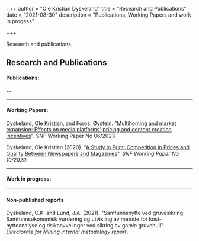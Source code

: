+++
author = "Ole Kristian Dyskeland"
title = "Research and Publications"
date = "2021-08-30"
description = "Publications, Working Papers and work in progess"

+++

Research and publications.

<!--more-->

## Research and Publications

#### Publications:

--

------

#### Working Papers:

Dyskeland, Ole Kristian, and Foros, Øystein. "[Multihoming and market expansion: Effects on media platforms' pricing and content creation incentives](https://snf.no/media/ds4geutp/a06_23.pdf)". SNF Working Paper No 06/2023

Dyskeland, Ole Kristian (2020). "[A Study in Print: Competition in Prices and Quality Between Newspapers and Magazines](https://beccle.no/files/2022/02/A-Study-in-Print-Competition-in-Prices-and-Quality-Between-Newspapers-and-Magazines-Dyskeland.pdf)". *SNF Working Paper No 10/2020*.

------

#### Work in progress:



------

#### Non-published reports

Dyskeland, O.K. and Lund, J.A. (2021). "Samfunnsnytte ved gruvesikring: Samfunnsøkonomisk vurdering og utvikling av metode for kost-nytteanalyse og risikoavveiinger ved sikring av gamle gruvehull". *Directorate for Mining internal metodology report*.

